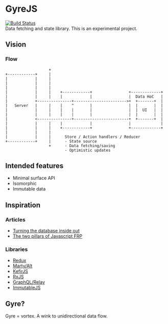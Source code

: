 # GyreJS
[![Build Status](https://travis-ci.org/WRidder/gyrejs.svg)](https://travis-ci.org/WRidder/gyrejs)  
Data fetching and state library. This is an experimental project.

## Vision
### Flow
```
                   +                                                 
+------------+     |                                                 
|            |     |                                                 
|            |     |                                                 
|            |     |                                                 
|            |     |    +------------+                +-------------+
|            |     |    |            |                |  Data HoC   |
|            +---------------+----------------------->+  +-------+  |
|   Server   |     |    |    ^       |                |  |       |  |
|            |     |    |    |       |                |  |  UI   |  |
|            |     |    |    |       |                |  |       |  |
|            <---------------+------------------------+  +-------+  |
|            |     |    |            |                |             |
|            |     |    +------------+                +-------------+
|            |     |                                                 
|            |     |      Store / Action handlers / Reducer                                  
+------------+     |      - State source                             
                   +      - Data fetching/saving
                          - Optimistic updates              
```

## Intended features
- Minimal surface API
- Isomorphic
- Immutable data

## Inspiration
### Articles
- [Turning the database inside out](http://blog.confluent.io/2015/03/04/turning-the-database-inside-out-with-apache-samza/)
- [The two pillars of Javascript FRP](https://medium.com/javascript-scene/the-two-pillars-of-javascript-pt-2-functional-programming-a63aa53a41a4)

### Libraries
- [Redux](http://redux.org)
- [Marty/Alt](http://alt.js.org)
- [KefirJS](http://www.kefirjs.org)
- [RxJS](https://github.com/Reactive-Extensions/RxJS)
- [GraphQL/Relay](https://gist.github.com/wincent/598fa75e22bdfa44cf47)
- [ImmutableJS](https://facebook.github.io/immutable-js/)
 
## Gyre?
Gyre = vortex. A wink to unidirectional data flow.
